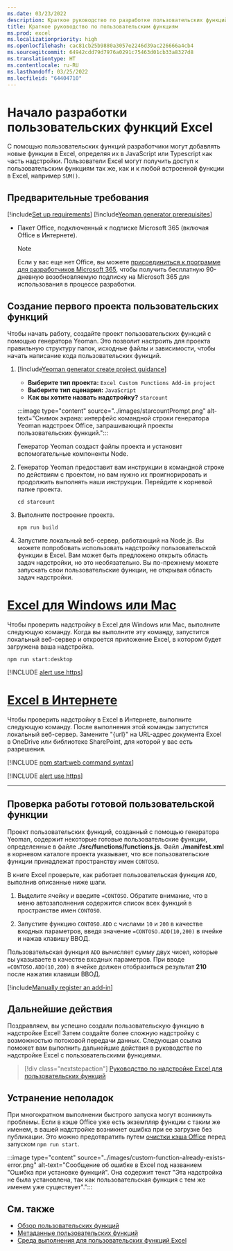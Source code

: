 ```yaml
---
ms.date: 03/23/2022
description: Краткое руководство по разработке пользовательских функций в Excel.
title: Краткое руководство по пользовательским функциям
ms.prod: excel
ms.localizationpriority: high
ms.openlocfilehash: cac81cb25b9880a3057e2246d39ac226666a4cb4
ms.sourcegitcommit: 64942cdd79d7976a0291c75463d01cb33a8327d8
ms.translationtype: HT
ms.contentlocale: ru-RU
ms.lasthandoff: 03/25/2022
ms.locfileid: "64404710"
---
```

# <a name="get-started-developing-excel-custom-functions"></a>Начало разработки пользовательских функций Excel

С помощью пользовательских функций разработчики могут добавлять новые функции в Excel, определяя их в JavaScript или Typescript как часть надстройки. Пользователи Excel могут получить доступ к пользовательским функциям так же, как и к любой встроенной функции в Excel, например `SUM()`.

## <a name="prerequisites"></a>Предварительные требования

[!include[Set up requirements](../includes/set-up-dev-environment-beforehand.md)]
[!include[Yeoman generator prerequisites](../includes/quickstart-yo-prerequisites.md)]

- Пакет Office, подключенный к подписке Microsoft 365 (включая Office в Интернете).

  > [!NOTE]
  > Если у вас еще нет Office, вы можете [присоединиться к программе для разработчиков Microsoft 365](https://developer.microsoft.com/office/dev-program), чтобы получить бесплатную 90-дневную возобновляемую подписку на Microsoft 365 для использования в процессе разработки.

## <a name="build-your-first-custom-functions-project"></a>Создание первого проекта пользовательских функций

Чтобы начать работу, создайте проект пользовательских функций с помощью генератора Yeoman. Это позволит настроить для проекта правильную структуру папок, исходные файлы и зависимости, чтобы начать написание кода пользовательских функций.

1. [!include[Yeoman generator create project guidance](../includes/yo-office-command-guidance.md)]

    - **Выберите тип проекта:** `Excel Custom Functions Add-in project`
    - **Выберите тип сценария:** `JavaScript`
    - **Как вы хотите назвать надстройку?** `starcount`

    :::image type="content" source="../images/starcountPrompt.png" alt-text="Снимок экрана: интерфейс командной строки генератора Yeoman надстроек Office, запрашивающий проекты пользовательских функций.":::

    Генератор Yeoman создаст файлы проекта и установит вспомогательные компоненты Node.

1. Генератор Yeoman предоставит вам инструкции в командной строке по действиям с проектом, но вам нужно их проигнорировать и продолжить выполнять наши инструкции. Перейдите к корневой папке проекта.

    ```command&nbsp;line
    cd starcount
    ```

1. Выполните построение проекта.

    ```command&nbsp;line
    npm run build
    ```

1. Запустите локальный веб-сервер, работающий на Node.js. Вы можете попробовать использовать надстройку пользовательской функции в Excel. Вам может быть предложено открыть область задач надстройки, но это необязательно. Вы по-прежнему можете запускать свои пользовательские функции, не открывая область задач надстройки.

# <a name="excel-on-windows-or-mac"></a>[Excel для Windows или Mac](#tab/excel-windows)

Чтобы проверить надстройку в Excel для Windows или Mac, выполните следующую команду. Когда вы выполните эту команду, запустится локальный веб-сервер и откроется приложение Excel, в котором будет загружена ваша надстройка.

```command&nbsp;line
npm run start:desktop
```

[!INCLUDE [alert use https](../includes/alert-use-https.md)]

# <a name="excel-on-the-web"></a>[Excel в Интернете](#tab/excel-online)

Чтобы проверить надстройку в Excel в Интернете, выполните следующую команду. После выполнения этой команды запустится локальный веб-сервер. Замените "{url}" на URL-адрес документа Excel в OneDrive или библиотеке SharePoint, для которой у вас есть разрешения.

[!INCLUDE [npm start:web command syntax](../includes/start-web-sideload-instructions.md)]

[!INCLUDE [alert use https](../includes/alert-use-https.md)]

---

## <a name="try-out-a-prebuilt-custom-function"></a>Проверка работы готовой пользовательской функции

Проект пользовательских функций, созданный с помощью генератора Yeoman, содержит некоторые готовые пользовательские функции, определенные в файле **./src/functions/functions.js**. Файл **./manifest.xml** в корневом каталоге проекта указывает, что все пользовательские функции принадлежат пространству имен `CONTOSO`.

В книге Excel проверьте, как работает пользовательская функция `ADD`, выполнив описанные ниже шаги.

1. Выделите ячейку и введите `=CONTOSO`. Обратите внимание, что в меню автозаполнения содержится список всех функций в пространстве имен `CONTOSO`.

1. Запустите функцию `CONTOSO.ADD` с числами `10` и `200` в качестве входных параметров, введя значение `=CONTOSO.ADD(10,200)` в ячейке и нажав клавишу ВВОД.

Пользовательская функция `ADD` вычисляет сумму двух чисел, которые вы указываете в качестве входных параметров. При вводе `=CONTOSO.ADD(10,200)` в ячейке должен отобразиться результат **210** после нажатия клавиши ВВОД.

[!include[Manually register an add-in](../includes/excel-custom-functions-manually-register.md)]

## <a name="next-steps"></a>Дальнейшие действия

Поздравляем, вы успешно создали пользовательскую функцию в надстройке Excel! Затем создайте более сложную надстройку с возможностью потоковой передачи данных. Следующая ссылка поможет вам выполнить дальнейшие действия в руководстве по надстройке Excel с пользовательскими функциями.

> [!div class="nextstepaction"]
> [Руководство по надстройке Excel для пользовательских функций](../tutorials/excel-tutorial-create-custom-functions.md#create-a-custom-function-that-requests-data-from-the-web)

## <a name="troubleshooting"></a>Устранение неполадок

При многократном выполнении быстрого запуска могут возникнуть проблемы. Если в кэше Office уже есть экземпляр функции с таким же именем, в вашей надстройке возникнет ошибка при ее загрузке без публикации. Это можно предотвратить путем [очистки кэша Office](../testing/clear-cache.md) перед запуском `npm run start`.

:::image type="content" source="../images/custom-function-already-exists-error.png" alt-text="Сообщение об ошибке в Excel под названием &quot;Ошибка при установке функций&quot;. Она содержит текст &quot;Эта надстройка не была установлена, так как пользовательская функция с тем же именем уже существует&quot;.":::

## <a name="see-also"></a>См. также

- [Обзор пользовательских функций](../excel/custom-functions-overview.md)
- [Метаданные пользовательских функций](../excel/custom-functions-json.md)
- [Среда выполнения для пользовательских функций Excel](../excel/custom-functions-runtime.md)
